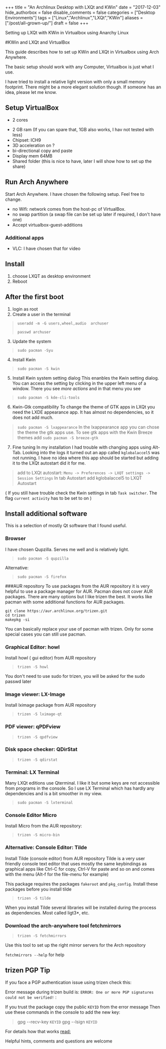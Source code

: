 +++
title = "An Archlinux Desktop with LXQt and KWin"
date = "2017-12-03"
hide_authorbox = false
disable_comments = false
categories = ["Desktop Environments"]
tags = ["Linux","Archlinux","LXQt","KWin"]
aliases = ["/post/all-grown-up/"]
draft = false
+++


Setting up LXQt with KWin in Virtualbox using Anarchy Linux

<!--more-->


#KWin and LXQt and VirtualBox

This guide describes how to set up KWin and LXQt in Virtualbox using Arch Anywhere.

The basic setup should work with any Computer, Virtualbox is just what I use.

I have tried to install a relative light version with only a small memory footprint. There might be a more elegant solution though. If someone has an idea, please let me know.

## Setup VirtualBox
-  2 cores
* 2 GB ram (If you can spare that, 1GB also works, I hav not tested with less)
* Chipset: ICH9
* 3D acceleration on ?
* bi-directional copy and paste
* Display mem 64MB
* Shared folder (this is nice to have, later I will show how to set up the share)

## Run Arch Anywhere

Start Arch Anywhere. I have chosen the following setup. Feel free to change.

* no Wifi: network comes from the host-pc of VirtualBox.
* no swap partition (a swap file can be set up later if required, I don't have one)
* Accept virtualbox-guest-additions

### Additional apps
* VLC: I have chosen that for video

## Install
1. choose LXQT as desktop environment
2. Reboot

## After the first boot
1. login as root
2. Create a user  in the terminal
> `useradd -m -G users,wheel,audio  archuser`
>
>`passwd archuser`

3.  Update the system
> `sudo pacman -Syu`

4. Install Kwin
> `sudo pacman -S kwin`

5. Install Kwin system setting dialog
This enanbles the Kwin setting dialog. You can access the setting by clicking in the upper left menu of a window. There you see *more actions* and in that menu you see
> `sudo pacman -S kde-cli-tools`

6. Kwin-Gtk compatibility
To change the theme of GTK apps in LXQt you need the LXDE appearance app. It has almost no dependencies, so it does not add much.
> `sudo pacman -S lxappearance`
In the lxappearance app you can chose the theme the gtk apps use.
To see gtk apps with the Kwin Breeze themes add
> `sudo pacman -S breeze-gtk`

7.  Fine tuning
In my installation I had trouble with changing apps using Alt-Tab. Looking into the logs it turned out an app called `kglobalaccel5` was not running. I have no idea where this app should be started but adding it to the LXQt autostart did it for me.
> add to LXQt autostart:
`Menu -> Preferences -> LXQT settings -> Session Settings`
> In tab Autostart add kglobalaccel5 to LXQT Autostart

 ( If you still have trouble check the  Kwin settings in tab `Task switcher`.  The flag `current activity` has to be set to on )


## Install additional software

This is a selection of mostly Qt software that I found useful.

### Browser
I have chosen Qupzilla. Serves me well and is relatively light.
> `sudo pacman -S qupzilla`

Alternative:
> `sudo pacman -S firefox`

###AUR repository
To use packages from the AUR repository it is very helpful to use a package manager for AUR. Pacman does not cover AUR packages. There are many options but I like trizen the best. It works like pacman with some additional functions for AUR packages.

```
git clone https://aur.archlinux.org/trizen.git
cd trizen
makepkg -si
```

You can basically replace your use of pacman with trizen. Only for some special cases you can still use pacman.

### Graphical Editor: howl
Install howl ( gui editor) from AUR repository
> `trizen -S howl`

You don't need to use sudo for trizen, you will be asked for the sudo passwd later

### Image viewer: LX-Image
Install lximage package from AUR repository
> `trizen -S lximage-qt`

### PDF viewer: qPDFview
> `trizen -S qpdfview`


### Disk space checker: QDirStat
> `trizen -S qdirstat`

### Terminal: LX Terminal
Many LXQt editions use Qterminal. I like it but some keys are not accessible from programs in the console. So I use LX Terminal which has hardly any dependencies and is a bit smoother in my view.

> `sudo pacman -S lxterminal`

### Console Editor Micro
Install Micro from the AUR repository:

> `trizen -S micro-bin`

### Alternative: Console Editor: Tilde
Install Tilde (console editor)  from AUR repository
Tilde is a very user friendly console text editor that uses mostly the same keybindings as graphical apps like Ctrl-C for copy, Ctrl-V for paste and so on and comes with the menu (Alt-f for the file-menu for example)

This package requires the packages `fakeroot` and  `pkg_config`.  Install these packages before you install tilde

> `trizen -S tilde`

When you install Tilde several libraries will be installed during the process as dependencies. Most called ligt3*, etc.

### Download the arch-anywhere tool fetchmirrors

> `trizen -S fetchmirrors`

Use this tool to set up the right mirror servers for the Arch repository

`fetchmirrors --help` for help

## trizen PGP Tip

If you face a PGP authentication issue using trizen check this:

Error message during trizen build is:
`ERROR: One or more PGP signatures could not be verified!`
:

If you trust the package copy the public `KEYID` from the error message
Then use these commands in the console to add the new key:


> gpg --recv-key `KEYID`
> gpg --lsign `KEYID`


For details how that works [read:](http://allanmcrae.com/2015/01/two-pgp-keyrings-for-package-management-in-arch-linux/)

Helpful hints, comments and questions are welcome
